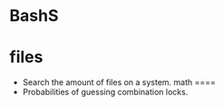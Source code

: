 # BashS
files
=====
- Search the amount of files on a system.
math
====
- Probabilities of guessing combination locks.